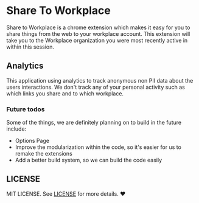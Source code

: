 # Share To Workplace

Share to Workplace is a chrome extension which makes it easy for you to share things from the 
web to your workplace account. This extension will take you to the Workplace organization you were most
recently active in within this session.

## Analytics
This application using analytics to track anonymous non PII data about the users interactions. We don't track any of your personal activity such as which links you share and to which workplace. 

### Future todos
Some of the things, we are definitely planning on to build in the future include:
- Options Page
- Improve the modularization within the code, so it's easier for us to remake the extensions
- Add a better build system, so we can build the code easily

## LICENSE
MIT LICENSE. See [LICENSE](LICENSE) for more details. :heart: